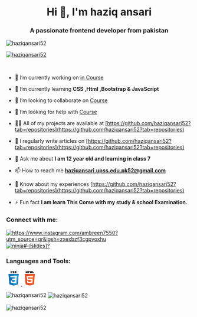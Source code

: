 <h1 align="center">Hi 👋, I'm haziq ansari</h1>
<h3 align="center">A passionate frontend developer from pakistan</h3>

<p align="left"> <img src="https://komarev.com/ghpvc/?username=haziqansari52&label=Profile%20views&color=0e75b6&style=flat" alt="haziqansari52" /> </p>

<p align="left"> <a href="https://github.com/ryo-ma/github-profile-trophy"><img src="https://github-profile-trophy.vercel.app/?username=haziqansari52" alt="haziqansari52" /></a> </p>

<p align="left"> <a href="https://twitter.com/" target="blank"><img src="https://img.shields.io/twitter/follow/?logo=twitter&style=for-the-badge" alt="" /></a> </p>

- 🔭 I’m currently working on [in Course](https://haziqansari52.github.io/html-Assinment13-stove-website/)

- 🌱 I’m currently learning **CSS ,Html ,Bootstrap & JavaScript**

- 👯 I’m looking to collaborate on [Course](https://haziqansari52.github.io/html-Assinment13-stove-website/)

- 🤝 I’m looking for help with [Course](https://haziqansari52.github.io/html-Assinment13-stove-website/)

- 👨‍💻 All of my projects are available at [https://github.com/haziqansari52?tab=repositories](https://github.com/haziqansari52?tab=repositories)

- 📝 I regularly write articles on [https://github.com/haziqansari52?tab=repositories](https://github.com/haziqansari52?tab=repositories)

- 💬 Ask me about **I am 12 year old and learning in class 7**

- 📫 How to reach me **haziqansari.upss.edu.pk52@gmail.com**

- 📄 Know about my experiences [https://github.com/haziqansari52?tab=repositories](https://github.com/haziqansari52?tab=repositories)

- ⚡ Fun fact **I am learn This Corse with my study & school Examination.**

<h3 align="left">Connect with me:</h3>
<p align="left">
<a href="https://instagram.com/https://www.instagram.com/ambreen7550?utm_source=qr&igsh=zxexbzf3cgpvoxhu" target="blank"><img align="center" src="https://raw.githubusercontent.com/rahuldkjain/github-profile-readme-generator/master/src/images/icons/Social/instagram.svg" alt="https://www.instagram.com/ambreen7550?utm_source=qr&igsh=zxexbzf3cgpvoxhu" height="30" width="40" /></a>
<a href="https://www.youtube.com/c/ninja#-[slides]?" target="blank"><img align="center" src="https://raw.githubusercontent.com/rahuldkjain/github-profile-readme-generator/master/src/images/icons/Social/youtube.svg" alt="ninja#-[slides]?" height="30" width="40" /></a>
</p>

<h3 align="left">Languages and Tools:</h3>
<p align="left"> <a href="https://www.w3schools.com/css/" target="_blank" rel="noreferrer"> <img src="https://raw.githubusercontent.com/devicons/devicon/master/icons/css3/css3-original-wordmark.svg" alt="css3" width="40" height="40"/> </a> <a href="https://www.w3.org/html/" target="_blank" rel="noreferrer"> <img src="https://raw.githubusercontent.com/devicons/devicon/master/icons/html5/html5-original-wordmark.svg" alt="html5" width="40" height="40"/> </a> </p>

<p><img align="left" src="https://github-readme-stats.vercel.app/api/top-langs?username=haziqansari52&show_icons=true&locale=en&layout=compact" alt="haziqansari52" /></p>

<p>&nbsp;<img align="center" src="https://github-readme-stats.vercel.app/api?username=haziqansari52&show_icons=true&locale=en" alt="haziqansari52" /></p>

<p><img align="center" src="https://github-readme-streak-stats.herokuapp.com/?user=haziqansari52&" alt="haziqansari52" /></p>
